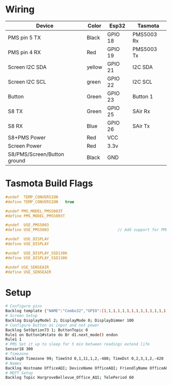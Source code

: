 # Wiring

| Device | Color | Esp32 | Tasmota |
| --- | --- | --- | --- |
| PMS pin 5 TX | Black | GPIO 18 | PMS5003 Rx |
| PMS pin 4 RX | Red | GPIO 19 | PMS5003 Tx |
| Screen I2C SDA | yellow | GPIO 21 | I2C SDA |
| Screen I2C SCL | green | GPIO 22 | I2C SCL |
| Button | Green | GPIO 23 | Button 1 |
| S8 TX | Green | GPIO 25 | SAir Rx |
| S8 RX | Blue | GPIO 26 | SAir Tx |
| S8+PMS Power | Red | VCC | |
| Screen Power | Red | 3.3v | |
| S8/PMS/Screen/Button ground | Black | GND | |

# Tasmota Build Flags
```c++
#undef  TEMP_CONVERSION
#define TEMP_CONVERSION   true

#undef PMS_MODEL_PMS5003T
#define PMS_MODEL_PMS5003T

#undef  USE_PMS5003
#define USE_PMS5003                              // Add support for PMS5003 and PMS7003 particle concentration sensor (+1k3 code)

#undef  USE_DISPLAY
#define USE_DISPLAY

#undef  USE_DISPLAY_SSD1306
#define USE_DISPLAY_SSD1306

#undef USE_SENSEAIR
#define USE_SENSEAIR

```

# Setup

```sh
# Configure pins
Backlog template {"NAME":"Combo32","GPIO":[1,1,1,1,1,1,1,1,1,1,1,1,1,1,1696,1664,0,640,608,32,0,1632,1600,1,0,0,0,0,1,1,1,1,1,0,0,1],"FLAG":0,"BASE":1}; Module 0
# Screen Setup
Backlog DisplayModel 2; DisplayMode 0; DisplayDimmer 100
# Configure button as input and not power
Backlog SetOption73 1; ButtonTopic 0
Rule1 on Button1#state do Br d1.next_mode() endon
Rule1 1
# PMS Set it up to sleep for 5 min between readings extend life
Sensor18 300
# Timezone
Backlog0 Timezone 99; TimeStd 0,1,11,1,2,-480; TimeDst 0,2,3,1,2,-420
# Names
Backlog Hostname OfficeAQI; DeviceName OfficeAQI; FriendlyName OfficeAQI; 
# MQTT Setup
Backlog Topic HargroveBellevue_Office_AQI; TelePeriod 60
```


